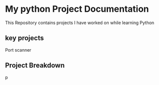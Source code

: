 <h1> My python Project Documentation </h1>
This Repository contains projects I have worked on while learning Python

<h2>key projects</h2>
Port scanner 

<h2>Project Breakdown</h2>
p

